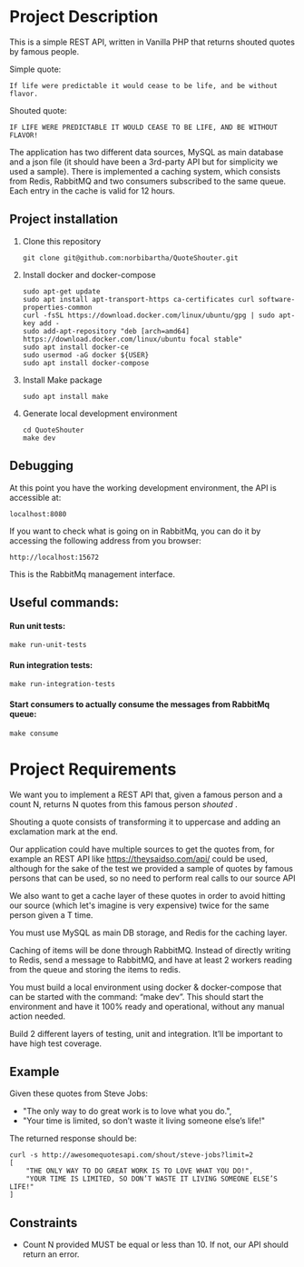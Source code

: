 # Project Description

This is a simple REST API, written in Vanilla PHP that returns shouted quotes by famous people. 

Simple quote:


    If life were predictable it would cease to be life, and be without flavor.


Shouted quote:


    IF LIFE WERE PREDICTABLE IT WOULD CEASE TO BE LIFE, AND BE WITHOUT FLAVOR!


The application has two different data sources, MySQL as main database and
a json file (it should have been a 3rd-party API but for simplicity we used a sample).
There is implemented a caching system, which consists from Redis, RabbitMQ and two consumers subscribed to the same queue.
Each entry in the cache is valid for 12 hours.

## Project installation

1. Clone this repository

    ```
    git clone git@github.com:norbibartha/QuoteShouter.git
    ```

2. Install docker and docker-compose

    ```
    sudo apt-get update
    sudo apt install apt-transport-https ca-certificates curl software-properties-common
    curl -fsSL https://download.docker.com/linux/ubuntu/gpg | sudo apt-key add -
    sudo add-apt-repository "deb [arch=amd64] https://download.docker.com/linux/ubuntu focal stable"
    sudo apt install docker-ce
    sudo usermod -aG docker ${USER}
    sudo apt install docker-compose
    ```

3. Install Make package

    ```
    sudo apt install make
    ```

4. Generate local development environment

    ```
   cd QuoteShouter
   make dev
   ```

## Debugging

At this point you have the working development environment, the API is accessible at:

```
localhost:8080
```

If you want to check what is going on in RabbitMq, you can do it by accessing the following address from you browser:

```
http://localhost:15672
```

This is the RabbitMq management interface.


## Useful commands:

#### Run unit tests:

```
make run-unit-tests
```

#### Run integration tests:     
```
make run-integration-tests
```

#### Start consumers to actually consume the messages from RabbitMq queue:

```
make consume
```

# Project Requirements

We want you to implement a REST API that, given a famous person and a count N, returns N quotes from this famous person _shouted_ .

Shouting a quote consists of transforming it to uppercase and adding an exclamation mark at the end.

Our application could have multiple sources to get the quotes from, for example an REST API like https://theysaidso.com/api/ could be used,
although for the sake of the test we provided a sample of quotes by famous persons that can be used, so no need to perform real calls to our source API

We also want to get a cache layer of these quotes in order to avoid hitting our source (which let's imagine is very expensive) twice for the same person given a T time.

You must use MySQL as main DB storage, and Redis for the caching layer. 

Caching of items will be done through RabbitMQ. Instead of directly writing to Redis, send a message to RabbitMQ, and have at least 2 workers reading from the queue and storing the items to redis. 

You must build a local environment using docker & docker-compose that can be started with the command: “make dev”. This should start the environment and have it 100% ready and operational, without any manual action needed. 

Build 2 different layers of testing, unit and integration. It’ll be important to have high test coverage.

## Example

Given these quotes from Steve Jobs:
- "The only way to do great work is to love what you do.",
- "Your time is limited, so don’t waste it living someone else’s life!"

The returned response should be:
```
curl -s http://awesomequotesapi.com/shout/steve-jobs?limit=2
[
    "THE ONLY WAY TO DO GREAT WORK IS TO LOVE WHAT YOU DO!",
    "YOUR TIME IS LIMITED, SO DON’T WASTE IT LIVING SOMEONE ELSE’S LIFE!"
]
```

## Constraints
- Count N provided MUST be equal or less than 10. If not, our API should return an error.

